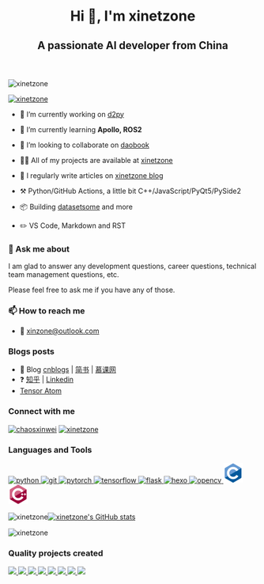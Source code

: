 <!-- 
参考 https://github.com/anuraghazra/github-readme-stats/blob/master/docs/readme_cn.md
-->
<header align="center">
<link rel="stylesheet" href="_static/default.css">
<h1>Hi 👋, I'm xinetzone</h1>
<h2 class="profile-subtitle">A passionate AI developer from China</h2>
</header>

<p align="left"> <img src="https://komarev.com/ghpvc/?username=xinetzone&label=Profile%20views&color=0e75b6&style=flat" alt="xinetzone" /> </p>

[![xinetzone](https://github-profile-trophy.vercel.app/?username=xinetzone)](https://xinetzone.github.io)

- 🔭 I’m currently working on [d2py](https://github.com/xinetzone/d2py)

- 🌱 I’m currently learning **Apollo, ROS2**

- 👯 I’m looking to collaborate on [daobook](https://github.com/daobook)

- 👨‍💻 All of my projects are available at [xinetzone](https://github.com/xinetzone)

- 📝 I regularly write articles on [xinetzone blog](https://xinetzone.github.io/)

- ⚒ Python/GitHub Actions, a little bit C++/JavaScript/PyQt5/PySide2

- 📦 Building [datasetsome](https://github.com/DataLoaderX/datasetsome) and more

- ✏️ VS Code, Markdown and RST

### 💬 Ask me about

I am glad to answer any development questions, career questions, technical team management questions, etc.

Please feel free to ask me if you have any of those.

### 📫 How to reach me

- 📧 xinzone@outlook.com

### Blogs posts

- 📝 Blog [cnblogs](https://www.cnblogs.com/q735613050/) | [简书](https://www.jianshu.com/u/4302480a3e8e) | [慕课网](https://www.imooc.com/u/5467447/articles)
- ❓ [知乎](https://www.zhihu.com/people/liu-xin-wei-55) | [Linkedin](https://www.linkedin.com/in/xinet)
- [Tensor Atom](https://tensoratom.github.io/)

### Connect with me

<p align="left">
<a href="https://kaggle.com/chaosxinwei" target="blank"><img align="center" src="https://www.kaggle.com/static/images/site-logo.png" alt="chaosxinwei" height="40" width="80" /></a>
<a href="https://dev.to/xinetzone" target="blank"><img align="center" src="https://practicaldev-herokuapp-com.freetls.fastly.net/assets/devlogo-pwa-512.png" alt="xinetzone" height="30" width="80" /></a>
</p>

### Languages and Tools

<a href="https://www.python.org" target="_blank" rel="noreferrer"> <img src="https://avatars.githubusercontent.com/u/1525981?s=88&v=4" alt="python" width="40" height="40"/> </a> <a href="https://git-scm.com/" target="_blank" rel="noreferrer"> <img src="https://www.vectorlogo.zone/logos/git-scm/git-scm-icon.svg" alt="git" width="40" height="40"/> </a> <a href="https://pytorch.org/" target="_blank" rel="noreferrer"> <img src="https://www.vectorlogo.zone/logos/pytorch/pytorch-icon.svg" alt="pytorch" width="40" height="40"/> </a> <a href="https://www.tensorflow.org" target="_blank" rel="noreferrer"> <img src="https://www.vectorlogo.zone/logos/tensorflow/tensorflow-icon.svg" alt="tensorflow" width="40" height="40"/> </a>
<a href="https://flask.palletsprojects.com/" target="_blank" rel="noreferrer"> <img src="https://www.vectorlogo.zone/logos/pocoo_flask/pocoo_flask-icon.svg" alt="flask" width="40" height="40"/> </a> <a href="hexo.io/" target="_blank" rel="noreferrer"> <img src="https://www.vectorlogo.zone/logos/hexoio/hexoio-icon.svg" alt="hexo" width="40" height="40"/> </a> <a href="https://www.w3.org/html/" target="_blank" rel="noreferrer"> <a href="https://opencv.org/" target="_blank" rel="noreferrer"> <img src="https://www.vectorlogo.zone/logos/opencv/opencv-icon.svg" alt="opencv" width="40" height="40"/> </a>
<a href="https://www.cprogramming.com/" target="_blank" rel="noreferrer"> <img src="https://raw.githubusercontent.com/devicons/devicon/master/icons/c/c-original.svg" alt="c" width="40" height="40"/> </a> <a href="https://www.w3schools.com/cpp/" target="_blank" rel="noreferrer"> <img src="https://raw.githubusercontent.com/devicons/devicon/master/icons/cplusplus/cplusplus-original.svg" alt="cplusplus" width="40" height="40"/> </a>

<!-- or locale=cn -->
<p><img align="left" src="https://github-readme-stats.vercel.app/api/top-langs?username=xinetzone&show_icons=true&locale=en&layout=compact" alt="xinetzone" /></p>

[![xinetzone's GitHub stats](https://github-readme-stats.vercel.app/api?username=xinetzone&show_icons=true&locale=en&bg_color=30,e96443,904e95&title_color=fff&text_color=fff)](https://github.com/xinetzone)

<p><img align="center" src="https://github-readme-streak-stats.herokuapp.com/?user=xinetzone&" alt="xinetzone" /></p>

### Quality projects created

<p align="left">
<a href="https://github.com/daobook/daobook.github.io">
  <img src="https://github-readme-stats.vercel.app/api/pin/?username=daobook&repo=daobook.github.io" />
</a>
<a href="https://github.com/Xinering/cocoapi">
  <img src="https://github-readme-stats.vercel.app/api/pin/?username=Xinering&repo=cocoapi" />
</a>
<a href="https://github.com/DataLoaderX/datasetsome">
  <img src="https://github-readme-stats.vercel.app/api/pin/?username=DataLoaderX&repo=datasetsome" />
</a>
<a href="https://github.com/TensorAtom/Graph">
  <img src="https://github-readme-stats.vercel.app/api/pin/?username=TensorAtom&repo=Graph" />
</a>
<a href="https://github.com/Enjoying-Learning/StudyPyQt5">
  <img src="https://github-readme-stats.vercel.app/api/pin/?username=Enjoying-Learning&repo=StudyPyQt5" />
</a>
<a href="https://github.com/XinetAI/CVX">
  <img src="https://github-readme-stats.vercel.app/api/pin/?username=XinetAI&repo=CVX" />
</a>
<a href="https://github.com/Papers-Collection/DecodePaper">
  <img src="https://github-readme-stats.vercel.app/api/pin/?username=Papers-Collection&repo=DecodePaper" />
</a>
<a href="https://github.com/XNoteW/Studying">
  <img src="https://github-readme-stats.vercel.app/api/pin/?username=XNoteW&repo=Studying" />
</a>
</p>



